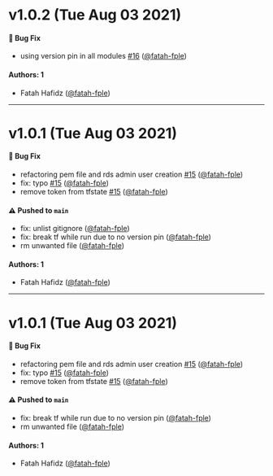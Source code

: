 # v1.0.2 (Tue Aug 03 2021)

#### 🐛 Bug Fix

- using version pin in all modules [#16](https://github.com/orgsName/aws-base-infra/pull/16) ([@fatah-fple](https://github.com/fatah-fple))

#### Authors: 1

- Fatah Hafidz ([@fatah-fple](https://github.com/fatah-fple))

---

# v1.0.1 (Tue Aug 03 2021)

#### 🐛 Bug Fix

- refactoring pem file and rds admin user creation [#15](https://github.com/orgsName/aws-base-infra/pull/15) ([@fatah-fple](https://github.com/fatah-fple))
- fix: typo [#15](https://github.com/orgsName/aws-base-infra/pull/15) ([@fatah-fple](https://github.com/fatah-fple))
- remove token from tfstate [#15](https://github.com/orgsName/aws-base-infra/pull/15) ([@fatah-fple](https://github.com/fatah-fple))

#### ⚠️ Pushed to `main`

- fix: unlist gitignore ([@fatah-fple](https://github.com/fatah-fple))
- fix: break tf while run due to no version pin ([@fatah-fple](https://github.com/fatah-fple))
- rm unwanted file ([@fatah-fple](https://github.com/fatah-fple))

#### Authors: 1

- Fatah Hafidz ([@fatah-fple](https://github.com/fatah-fple))

---

# v1.0.1 (Tue Aug 03 2021)

#### 🐛 Bug Fix

- refactoring pem file and rds admin user creation [#15](https://github.com/orgsName/aws-base-infra/pull/15) ([@fatah-fple](https://github.com/fatah-fple))
- fix: typo [#15](https://github.com/orgsName/aws-base-infra/pull/15) ([@fatah-fple](https://github.com/fatah-fple))
- remove token from tfstate [#15](https://github.com/orgsName/aws-base-infra/pull/15) ([@fatah-fple](https://github.com/fatah-fple))

#### ⚠️ Pushed to `main`

- fix: break tf while run due to no version pin ([@fatah-fple](https://github.com/fatah-fple))
- rm unwanted file ([@fatah-fple](https://github.com/fatah-fple))

#### Authors: 1

- Fatah Hafidz ([@fatah-fple](https://github.com/fatah-fple))
